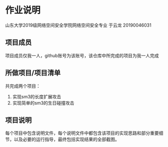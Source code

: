 # 作业说明
山东大学2019级网络空间安全学院网络空间安全专业 于云龙 20190046031
## 项目成员
项目成员仅我一人，github账号为该账号，该仓库中所完成的项目为我一人完成
## 所做项目/项目清单
共完成两个项目：
1. 实现sm3的长度扩展攻击
2. 实现简单的sm3的生日碰撞攻击
## 项目说明
每个项目中包含说明文件，每个说明文件中都包含该项目的实现思路和部分重要细节，以及必要的运行指导，最终包括实现结果的全部截图。
